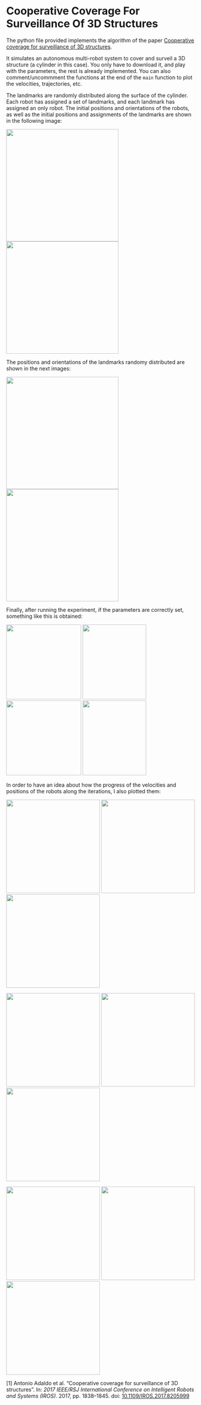 # Cooperative Coverage For Surveillance Of 3D Structures

The python file provided implements the algorithm of the paper [Cooperative coverage for surveillance of 3D structures](https://ieeexplore.ieee.org/document/8205999).

It simulates an autonomous multi-robot system to cover and surveil a 3D structure (a cylinder in this case). You only have to download it, and play with the parameters, the rest is already implemented. You can also comment/uncommment the functions at the end of the ```main``` function to plot the velocities, trajectories, etc.

The landmarks are randomly distributed along the surface of the cylinder. Each robot has assigned a set of landmarks, and each landmark has assigned an only robot. The initial positions and orientations of the robots, as well as the initial positions and assignments of the landmarks are shown in the following image:

<img src="https://user-images.githubusercontent.com/71872419/124789999-1141d380-df4b-11eb-8e1c-46dae3c512e9.png" width="300" height="300"> <img src="https://user-images.githubusercontent.com/71872419/124790884-d7250180-df4b-11eb-845c-d85a12d191f9.png" width="300" height="300">


The positions and orientations of the landmarks randomy distributed are shown in the next images:

<img src="https://user-images.githubusercontent.com/71872419/124789146-4d286900-df4a-11eb-90d4-f19a56fbf4e2.png" width="300" height="300"> <img src="https://user-images.githubusercontent.com/71872419/124789154-50235980-df4a-11eb-86a2-43a2fb69bf73.png" width="300" height="300">


Finally, after running the experiment, if the parameters are correctly set, something like this is obtained:

<img src="https://user-images.githubusercontent.com/71872419/124791218-2703c880-df4c-11eb-8e62-bf6f5c82db95.png" width="200" height="200"> <img src="https://user-images.githubusercontent.com/71872419/124791264-3125c700-df4c-11eb-81e7-52d4f59dddca.png" width="170" height="200"> <img src="https://user-images.githubusercontent.com/71872419/124791486-629e9280-df4c-11eb-8b38-4c067a4ad82f.png" width="200" height="200"> <img src="https://user-images.githubusercontent.com/71872419/124791542-6f22eb00-df4c-11eb-949b-c837de35ec99.png" width="170" height="200">


In order to have an idea about how the progress of the velocities and positions of the robots along the iterations, I also plotted them:

<img src="https://user-images.githubusercontent.com/71872419/124792393-43543500-df4d-11eb-9745-2c778bbd0a8f.png" width="250" height="250"> <img src="https://user-images.githubusercontent.com/71872419/124792407-464f2580-df4d-11eb-9897-088882f89da6.png" width="250" height="250"> <img src="https://user-images.githubusercontent.com/71872419/124792427-494a1600-df4d-11eb-9c42-8a7961519a88.png" width="250" height="250">

<img src="https://user-images.githubusercontent.com/71872419/124792745-94642900-df4d-11eb-80fb-b1c124b2a5e7.png" width="250" height="250"> <img src="https://user-images.githubusercontent.com/71872419/124792765-9a5a0a00-df4d-11eb-8cde-5d7118934843.png" width="250" height="250"> <img src="https://user-images.githubusercontent.com/71872419/124792770-9c23cd80-df4d-11eb-9646-efe1dadb667d.png" width="250" height="250">

<img src="https://user-images.githubusercontent.com/71872419/124792780-9f1ebe00-df4d-11eb-8ebd-d978ba88ed42.png" width="250" height="250"> <img src="https://user-images.githubusercontent.com/71872419/124792788-a04feb00-df4d-11eb-967d-431065eadf7c.png" width="250" height="250"> <img src="https://user-images.githubusercontent.com/71872419/124792806-a47c0880-df4d-11eb-84d3-093ce33b6cca.png" width="250" height="250">


[1] Antonio Adaldo et al. “Cooperative coverage for surveillance of 3D structures”. In: *2017 IEEE/RSJ International Conference on Intelligent Robots and Systems (IROS)*. 2017, pp. 1838–1845. doi: [10.1109/IROS.2017.8205999](https://ieeexplore.ieee.org/document/8205999)
